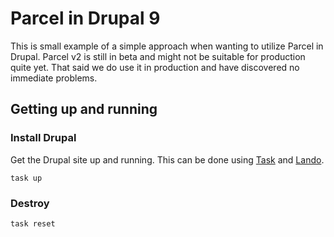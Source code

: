 # Parcel in Drupal 9

This is small example of a simple approach when wanting to utilize Parcel in Drupal.
Parcel v2 is still in beta and might not be suitable for production quite yet.
That said we do use it in production and have discovered no immediate problems.

## Getting up and running

### Install Drupal
Get the Drupal site up and running.
This can be done using [Task](https://taskfile.dev/#/) and [Lando](https://lando.dev).

```
task up
```

### Destroy

```
task reset
```
